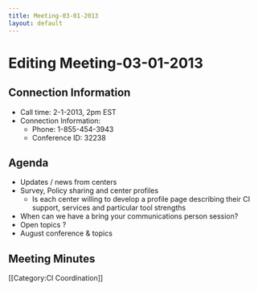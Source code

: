 ```yaml
---
title: Meeting-03-01-2013
layout: default
---
```

# Editing Meeting-03-01-2013

## Connection Information 

* Call time: 2-1-2013, 2pm EST
* Connection Information:      
  * Phone: 1-855-454-3943
  * Conference ID: 32238 

## Agenda

* Updates / news from centers
* Survey, Policy sharing and center profiles
  * Is each center willing to develop a profile page describing their CI support, services and particular tool strengths
* When can we have a bring your communications person session?
* Open topics ?
* August conference & topics

## Meeting Minutes 

[[Category:CI Coordination]]
